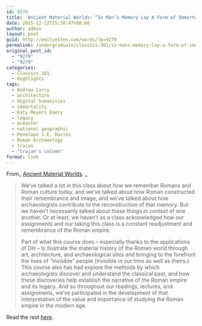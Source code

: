 ```yaml
---
id: 9279
title: 'Ancient Material Worlds: “In Man’s Memory Lay A Form of Immortality”'
date: 2015-12-12T15:38:47+00:00
author: admin
layout: post
guid: http://emilyesten.com/words/?p=9279
permalink: /undergraduate/classics-301/in-mans-memory-lay-a-form-of-immortality-legacy-in-roman-culture-architecture-and-archaeology/
original_post_id:
  - "9279"
  - "9279"
categories:
  - Classics 301
  - Highlights
tags:
  - Andrew Curry
  - architecture
  - digital humanities
  - immortality
  - Katy Meyers Emery
  - legacy
  - mcmaster
  - national geographic
  - Penelope J.E. Davies
  - Roman Archaeology
  - trajan
  - "trajan's column"
format: link
---
```

From_ [Ancient Material Worlds](http://wp.me/p4XTUA-pb). _

> We’ve talked a lot in this class about how we remember Romans and Roman culture today, and we’ve talked about how Roman constructed their remembrance and image, and we’ve talked about how archaeologists contribute to the reconstruction of that memory. But we haven’t necessarily talked about these things in context of one another. Or at least, we haven’t as a class acknowledged how our assignments and our taking this class is a constant readjustment and remembrance of the Roman empire.
> 
> Part of what this course does – especially thanks to the applications of DH – is illustrate the material history of the Roman world through art, architecture, and archaeological sites and bringing to the forefront the lives of “invisible” people (invisible in our time as well as theirs.) This course also has had explore the methods by which archaeologists discover and understand the classical past, and how these discoveries help establish the narrative of the Roman empire and its legacy. And so throughout our readings, lectures, and assignments, we’ve participated in the development of that interpretation of the value and importance of studying the Roman empire in the modern age.

Read the rest [here](http://wp.me/p4XTUA-pb).

&nbsp;